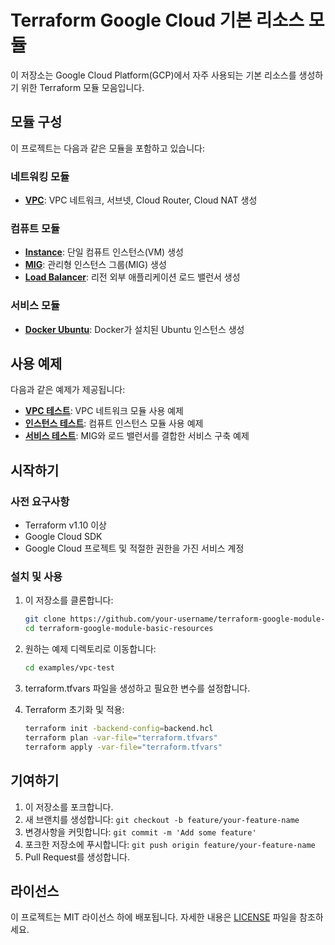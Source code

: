 # Terraform Google Cloud 기본 리소스 모듈

이 저장소는 Google Cloud Platform(GCP)에서 자주 사용되는 기본 리소스를 생성하기 위한 Terraform 모듈 모음입니다.

## 모듈 구성

이 프로젝트는 다음과 같은 모듈을 포함하고 있습니다:

### 네트워킹 모듈
- **[VPC](./modules/networking/vpc/README.md)**: VPC 네트워크, 서브넷, Cloud Router, Cloud NAT 생성

### 컴퓨트 모듈
- **[Instance](./modules/compute/instance/README.md)**: 단일 컴퓨트 인스턴스(VM) 생성
- **[MIG](./modules/compute/mig/README.md)**: 관리형 인스턴스 그룹(MIG) 생성
- **[Load Balancer](./modules/compute/loadbalancer/README.md)**: 리전 외부 애플리케이션 로드 밸런서 생성

### 서비스 모듈
- **[Docker Ubuntu](./modules/services/docker-ubuntu/README.md)**: Docker가 설치된 Ubuntu 인스턴스 생성

## 사용 예제

다음과 같은 예제가 제공됩니다:

- **[VPC 테스트](./examples/vpc-test/README.md)**: VPC 네트워크 모듈 사용 예제
- **[인스턴스 테스트](./examples/instance-test/README.md)**: 컴퓨트 인스턴스 모듈 사용 예제
- **[서비스 테스트](./examples/service-test/README.md)**: MIG와 로드 밸런서를 결합한 서비스 구축 예제

## 시작하기

### 사전 요구사항

- Terraform v1.10 이상
- Google Cloud SDK
- Google Cloud 프로젝트 및 적절한 권한을 가진 서비스 계정

### 설치 및 사용

1. 이 저장소를 클론합니다:
   ```bash
   git clone https://github.com/your-username/terraform-google-module-basic-resources.git
   cd terraform-google-module-basic-resources
   ```

2. 원하는 예제 디렉토리로 이동합니다:
   ```bash
   cd examples/vpc-test
   ```

3. terraform.tfvars 파일을 생성하고 필요한 변수를 설정합니다.

4. Terraform 초기화 및 적용:
   ```bash
   terraform init -backend-config=backend.hcl
   terraform plan -var-file="terraform.tfvars"
   terraform apply -var-file="terraform.tfvars"
   ```

## 기여하기

1. 이 저장소를 포크합니다.
2. 새 브랜치를 생성합니다: `git checkout -b feature/your-feature-name`
3. 변경사항을 커밋합니다: `git commit -m 'Add some feature'`
4. 포크한 저장소에 푸시합니다: `git push origin feature/your-feature-name`
5. Pull Request를 생성합니다.

## 라이선스

이 프로젝트는 MIT 라이선스 하에 배포됩니다. 자세한 내용은 [LICENSE](LICENSE) 파일을 참조하세요.